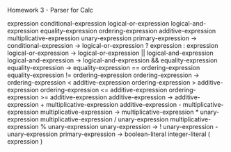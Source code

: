 Homework 3 - Parser for Calc

expression conditional-expression
logical-or-expression logical-and-expression equality-expression
ordering-expression
additive-expression
multiplicative-expression
unary-expression
primary-expression
→ conditional-expression
→ logical-or-expression ? expression : expression
logical-or-expression
→ logical-or-expression || logical-and-expression
logical-and-expression
→ logical-and-expression && equality-expression
equality-expression
→ equality-expression == ordering-expression
equality-expression != ordering-expression
ordering-expression
→ ordering-expression < additive-expression
ordering-expression > additive-expression ordering-expression <= additive-expression ordering-expression >= additive-expression additive-expression
→ additive-expression + multiplicative-expression additive-expression - multiplicative-expression multiplicative-expression
→ multiplicative-expression * unary-expression multiplicative-expression / unary-expression multiplicative-expression % unary-expression unary-expression
→ ! unary-expression - unary-expression primary-expression
→ boolean-literal integer-literal
( expression )
